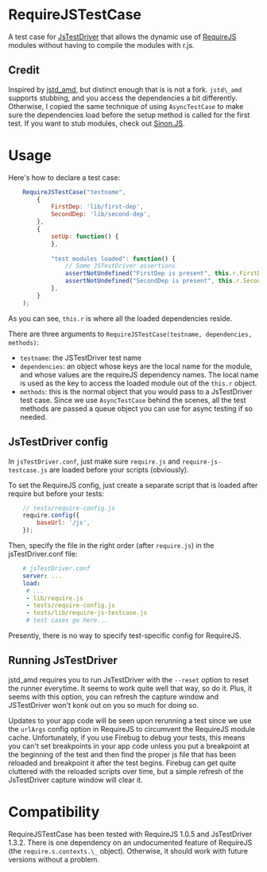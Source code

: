 # RequireJSTestCase

A test case for [JsTestDriver](http://code.google.com/p/js-test-driver/) that
allows the dynamic use of [RequireJS](http://requirejs.org/) modules without
having to compile the modules with r.js.

## Credit
Inspired by [jstd\_amd](https://github.com/mbreeze/jstd_amd), but distinct
enough that is is not a fork.  `jstd\_amd` supports stubbing, and you access the
dependencies a bit differently.  Otherwise, I copied the same technique of
using `AsyncTestCase` to make sure the dependencies load before the setup method
is called for the first test.  If you want to stub modules, check out
[Sinon.JS](http://sinonjs.org).

# Usage

Here's how to declare a test case:

```javascript
    RequireJSTestCase("testname",
        {
            FirstDep: 'lib/first-dep',
            SecondDep: 'lib/second-dep',
        },
        {
            setUp: function() {
            },
            
            "test modules loaded": function() {
                // Some JSTestDriver assertions
                assertNotUndefined("FirstDep is present", this.r.FirstDep);
                assertNotUndefined("SecondDep is present", this.r.SecondDep);
            },
        }
    );
```

As you can see, `this.r` is where all the loaded dependencies reside.

There are three arguments to `RequireJSTestCase(testname, dependencies, methods)`:

- `testname`: the JSTestDriver test name
- `dependencies`: an object whose keys are the local name for the module, and
whose values are the requireJS dependency names.  The local name is used as the
key to access the loaded module out of the `this.r` object.
- `methods`: this is the normal object that you would pass to a JsTestDriver test
case.  Since we use `AsyncTestCase` behind the scenes, all the test methods are
passed a queue object you can use for async testing if so needed.

## JsTestDriver config

In `jsTestDriver.conf`, just make sure `require.js` and `require-js-testcase.js`
are loaded before your scripts (obviously).

To set the RequireJS config, just create a separate script that is loaded after
require but before your tests:

```javascript
    // tests/require-config.js
    require.config({
        baseUrl: '/js',
    });
```

Then, specify the file in the right order (after `require.js`) in the jsTestDriver.conf file:

```yaml
    # jsTestDriver.conf
    server: ...
    load:
     # ...
     - lib/require.js
     - tests/require-config.js
     - tests/lib/require-js-testcase.js
     # test cases go here...
```

Presently, there is no way to specify test-specific config for RequireJS.

## Running JsTestDriver

jstd\_amd requires you to run JsTestDriver with the `--reset` option to reset
the runner everytime.  It seems to work quite well that way, so do it.  Plus, it
seems with this option, you can refresh the capture window and JSTestDriver
won't konk out on you so much for doing so. 

Updates to your app code will be seen upon rerunning a test since we use the
`urlArgs` config option in RequireJS to circumvent the RequireJS module cache.
Unfortunately, if you use Firebug to debug your tests, this means you can't set
breakpoints in your app code unless you put a breakpoint at the beginning of the
test and then find the proper js file that has been reloaded and breakpoint it
after the test begins.  Firebug can get quite cluttered with the reloaded
scripts over time, but a simple refresh of the JsTestDriver capture window will
clear it.

# Compatibility

RequireJSTestCase has been tested with RequireJS 1.0.5 and JsTestDriver 1.3.2.  There
is one dependency on an undocumented feature of RequireJS (the `require.s.contexts.\_`
object).  Otherwise, it should work with future versions without a problem.
